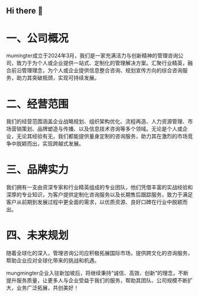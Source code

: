 ## Hi there 👋

# 一、公司概况
mumingter成立于2024年3月，我们是一家充满活力与创新精神的管理咨询公司，致力于为个人或企业提供一站式、定制化的管理解决方案。汇聚行业精英，融合前沿管理理念，为个人或企业提供信息整合咨询、规划宣传方向的综合咨询服务，助力其突破瓶颈，实现可持续发展。

 

# 二、经营范围

我们的经营范围涵盖企业战略规划、组织架构优化、流程再造、人力资源管理、市场营销策划、品牌塑造与传播、以及信息技术咨询等多个领域。无论是个人或企业，无论其经验有无，我们都能提供量身定制的咨询服务，助力其在激烈的市场竞争中脱颖而出，实现跨越式发展。

 

# 三、品牌实力

我们拥有一支由资深专家和行业精英组成的专业团队，他们凭借丰富的实战经验和深厚的专业知识，为客户提供定制化咨询服务以及长期售后跟踪服务，致力于满足客户从前期到发展过程中更全面的需求，以优质资源、良好口碑在行业中脱颖而出。

 

# 四、未来规划

随着全球化的深入，管理咨询公司应积极拓展国际市场，提供跨文化的咨询服务，帮助企业应对全球化带来的挑战和机遇。

mungmingter企业入驻新加坡后，将继续秉持“诚信、高效、创新”的理念，不断提升服务质量，让更多人与企业受益于我们的服务，帮助其团队、公司规模不断扩大，业务广泛拓展，共创美好！

 